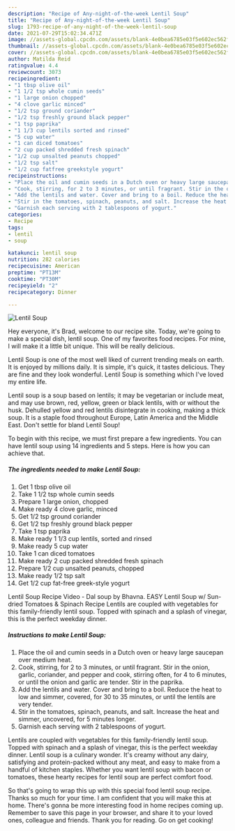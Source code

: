 ```yaml
---
description: "Recipe of Any-night-of-the-week Lentil Soup"
title: "Recipe of Any-night-of-the-week Lentil Soup"
slug: 1793-recipe-of-any-night-of-the-week-lentil-soup
date: 2021-07-29T15:02:34.471Z
image: //assets-global.cpcdn.com/assets/blank-4e0bea6785e03f5e602ec562f230caae08da540cada707380b4fe1bbebba43da.png
thumbnail: //assets-global.cpcdn.com/assets/blank-4e0bea6785e03f5e602ec562f230caae08da540cada707380b4fe1bbebba43da.png
cover: //assets-global.cpcdn.com/assets/blank-4e0bea6785e03f5e602ec562f230caae08da540cada707380b4fe1bbebba43da.png
author: Matilda Reid
ratingvalue: 4.4
reviewcount: 3073
recipeingredient:
- "1 tbsp olive oil"
- "1 1/2 tsp whole cumin seeds"
- "1 large onion chopped"
- "4 clove garlic minced"
- "1/2 tsp ground coriander"
- "1/2 tsp freshly ground black pepper"
- "1 tsp paprika"
- "1 1/3 cup lentils sorted and rinsed"
- "5 cup water"
- "1 can diced tomatoes"
- "2 cup packed shredded fresh spinach"
- "1/2 cup unsalted peanuts chopped"
- "1/2 tsp salt"
- "1/2 cup fatfree greekstyle yogurt"
recipeinstructions:
- "Place the oil and cumin seeds in a Dutch oven or heavy large saucepan over medium heat."
- "Cook, stirring, for 2 to 3 minutes, or until fragrant. Stir in the onion, garlic, coriander, and pepper and cook, stirring often, for 4 to 6 minutes, or until the onion and garlic are tender. Stir in the paprika."
- "Add the lentils and water. Cover and bring to a boil. Reduce the heat to low and simmer, covered, for 30 to 35 minutes, or until the lentils are very tender."
- "Stir in the tomatoes, spinach, peanuts, and salt. Increase the heat and simmer, uncovered, for 5 minutes longer."
- "Garnish each serving with 2 tablespoons of yogurt."
categories:
- Recipe
tags:
- lentil
- soup

katakunci: lentil soup 
nutrition: 282 calories
recipecuisine: American
preptime: "PT13M"
cooktime: "PT30M"
recipeyield: "2"
recipecategory: Dinner

---
```



![Lentil Soup](//assets-global.cpcdn.com/assets/blank-4e0bea6785e03f5e602ec562f230caae08da540cada707380b4fe1bbebba43da.png)

Hey everyone, it's Brad, welcome to our recipe site. Today, we're going to make a special dish, lentil soup. One of my favorites food recipes. For mine, I will make it a little bit unique. This will be really delicious.

Lentil Soup is one of the most well liked of current trending meals on earth. It is enjoyed by millions daily. It is simple, it's quick, it tastes delicious. They are fine and they look wonderful. Lentil Soup is something which I've loved my entire life.

Lentil soup is a soup based on lentils; it may be vegetarian or include meat, and may use brown, red, yellow, green or black lentils, with or without the husk. Dehulled yellow and red lentils disintegrate in cooking, making a thick soup. It is a staple food throughout Europe, Latin America and the Middle East. Don&#39;t settle for bland Lentil Soup!


To begin with this recipe, we must first prepare a few ingredients. You can have lentil soup using 14 ingredients and 5 steps. Here is how you can achieve that.

<!--inarticleads1-->

##### The ingredients needed to make Lentil Soup:

1. Get 1 tbsp olive oil
1. Take 1 1/2 tsp whole cumin seeds
1. Prepare 1 large onion, chopped
1. Make ready 4 clove garlic, minced
1. Get 1/2 tsp ground coriander
1. Get 1/2 tsp freshly ground black pepper
1. Take 1 tsp paprika
1. Make ready 1 1/3 cup lentils, sorted and rinsed
1. Make ready 5 cup water
1. Take 1 can diced tomatoes
1. Make ready 2 cup packed shredded fresh spinach
1. Prepare 1/2 cup unsalted peanuts, chopped
1. Make ready 1/2 tsp salt
1. Get 1/2 cup fat-free greek-style yogurt


Lentil Soup Recipe Video - Dal soup by Bhavna. EASY Lentil Soup w/ Sun-dried Tomatoes &amp; Spinach Recipe Lentils are coupled with vegetables for this family-friendly lentil soup. Topped with spinach and a splash of vinegar, this is the perfect weekday dinner. 

<!--inarticleads2-->

##### Instructions to make Lentil Soup:

1. Place the oil and cumin seeds in a Dutch oven or heavy large saucepan over medium heat.
1. Cook, stirring, for 2 to 3 minutes, or until fragrant. Stir in the onion, garlic, coriander, and pepper and cook, stirring often, for 4 to 6 minutes, or until the onion and garlic are tender. Stir in the paprika.
1. Add the lentils and water. Cover and bring to a boil. Reduce the heat to low and simmer, covered, for 30 to 35 minutes, or until the lentils are very tender.
1. Stir in the tomatoes, spinach, peanuts, and salt. Increase the heat and simmer, uncovered, for 5 minutes longer.
1. Garnish each serving with 2 tablespoons of yogurt.


Lentils are coupled with vegetables for this family-friendly lentil soup. Topped with spinach and a splash of vinegar, this is the perfect weekday dinner. Lentil soup is a culinary wonder. It&#39;s creamy without any dairy, satisfying and protein-packed without any meat, and easy to make from a handful of kitchen staples. Whether you want lentil soup with bacon or tomatoes, these hearty recipes for lentil soup are perfect comfort food. 

So that's going to wrap this up with this special food lentil soup recipe. Thanks so much for your time. I am confident that you will make this at home. There's gonna be more interesting food in home recipes coming up. Remember to save this page in your browser, and share it to your loved ones, colleague and friends. Thank you for reading. Go on get cooking!
